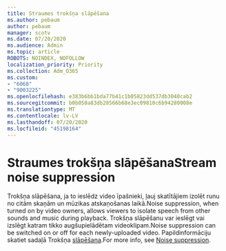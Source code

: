```yaml
---
title: Straumes trokšņa slāpēšana
ms.author: pebaum
author: pebaum
manager: scotv
ms.date: 07/20/2020
ms.audience: Admin
ms.topic: article
ROBOTS: NOINDEX, NOFOLLOW
localization_priority: Priority
ms.collection: Adm_O365
ms.custom:
- "6068"
- "9003225"
ms.openlocfilehash: e383b6bb1bda77b41c1b05823dd537db3040cab2
ms.sourcegitcommit: b0b050a83db28566b68e3ec09810c6b94280008e
ms.translationtype: MT
ms.contentlocale: lv-LV
ms.lasthandoff: 07/20/2020
ms.locfileid: "45198164"
---
```

# <a name="stream-noise-suppression"></a><span data-ttu-id="5d47e-102">Straumes trokšņa slāpēšana</span><span class="sxs-lookup"><span data-stu-id="5d47e-102">Stream noise suppression</span></span>

<span data-ttu-id="5d47e-103">Trokšņa slāpēšana, ja to ieslēdz video īpašnieki, ļauj skatītājiem izolēt runu no citām skaņām un mūzikas atskaņošanas laikā.</span><span class="sxs-lookup"><span data-stu-id="5d47e-103">Noise suppression, when turned on by video owners, allows viewers to isolate speech from other sounds and music during playback.</span></span> <span data-ttu-id="5d47e-104">Trokšņa slāpēšanu var ieslēgt vai izslēgt katram tikko augšupielādētam videoklipam.</span><span class="sxs-lookup"><span data-stu-id="5d47e-104">Noise suppression can be switched on or off for each newly-uploaded video.</span></span> <span data-ttu-id="5d47e-105">Papildinformāciju skatiet sadaļā Trokšņa [slāpēšana](https://docs.microsoft.com/stream/noise-suppression).</span><span class="sxs-lookup"><span data-stu-id="5d47e-105">For more info, see [Noise suppression](https://docs.microsoft.com/stream/noise-suppression).</span></span>